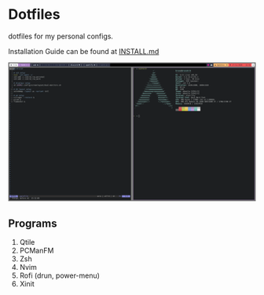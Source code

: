 # Dotfiles
dotfiles for my personal configs.

Installation Guide can be found at [INSTALL.md](./INSTALL.md)

![screenshot](.resources/1.png)

## Programs

1. Qtile
2. PCManFM
3. Zsh
4. Nvim
5. Rofi (drun, power-menu)
6. Xinit
